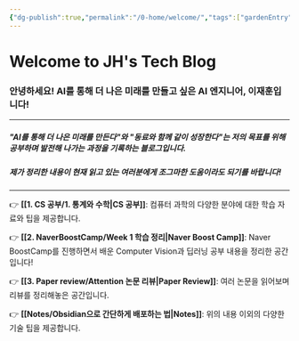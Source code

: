 ```yaml
---
{"dg-publish":true,"permalink":"/0-home/welcome/","tags":["gardenEntry"],"created":"2025-02-26T15:44:18.322+09:00","updated":"2025-03-16T15:47:20.205+09:00"}
---
```


# Welcome to JH's Tech Blog

### 안녕하세요! **AI를 통해 더 나은 미래를 만들고 싶은 AI 엔지니어, 이재훈입니다!**


---

##### "AI를 통해 더 나은 미래를 만든다"와 "동료와 함께 같이 성장한다"는 저의 목표를 위해 공부하며 발전해 나가는 과정을 기록하는 블로그입니다. 

##### 제가 정리한 내용이 현재 읽고 있는 여러분에게 조그마한 도움이라도 되기를 바랍니다!

---


👉 **[[1. CS 공부/1. 통계와 수학\|CS 공부]]**: 컴퓨터 과학의 다양한 분야에 대한 학습 자료와 팁을 제공합니다.
        
👉 **[[2. NaverBoostCamp/Week 1 학습 정리\|Naver Boost Camp]]**: Naver BoostCamp를 진행하면서 배운 Computer Vision과 딥러닝 공부 내용을 정리한 공간입니다!
        
👉 **[[3. Paper review/Attention 논문 리뷰\|Paper Review]]**: 여러 논문을 읽어보며 리뷰를 정리해놓은 공간입니다.
        
👉 **[[Notes/Obsidian으로 간단하게 배포하는 법\|Notes]]**: 위의 내용 이외의 다양한 기술 팁을 제공합니다.
